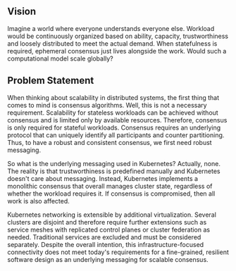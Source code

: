 ## Vision
Imagine a world where everyone understands everyone else. Workload would be continuously organized based on ability, capacity, trustworthiness and loosely distributed to meet the actual demand. When statefulness is required, ephemeral consensus just lives alongside the work. Would such a computational model scale globally?

## Problem Statement
When thinking about scalability in distributed systems, the first thing that comes to mind is consensus algorithms. Well, this is not a necessary requirement. Scalability for stateless workloads can be achieved without consensus and is limited only by available resources. Therefore, consensus is only required for stateful workloads. Consensus requires an underlying protocol that can uniquely identify all participants and counter partitioning. Thus, to have a robust and consistent consensus, we first need robust messaging.

So what is the underlying messaging used in Kubernetes? Actually, none. The reality is that trustworthiness is predefined manually and Kubernetes doesn't care about messaging. Instead, Kubernetes implements a monolithic consensus that overall manages cluster state, regardless of whether the workload requires it. If consensus is compromised, then all work is also affected.

Kubernetes networking is extensible by additional virtualization. Several clusters are disjoint and therefore require further extensions such as service meshes with replicated control planes or cluster federation as needed. Traditional services are excluded and must be considered separately. Despite the overall intention, this infrastructure-focused connectivity does not meet today's requirements for a fine-grained, resilient software design as an underlying messaging for scalable consensus.
